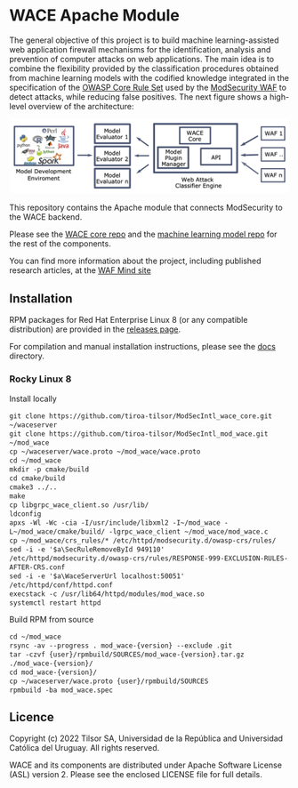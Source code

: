 # WACE Apache Module

The general objective of this project is to build machine
learning-assisted web application firewall mechanisms for the
identification, analysis and prevention of computer attacks on web
applications. The main idea is to combine the flexibility provided by
the classification procedures obtained from machine learning models
with the codified knowledge integrated in the specification of the
[OWASP Core Rule Set](https://coreruleset.org/) used by the [ModSecurity WAF](https://www.modsecurity.org/) to detect attacks, while
reducing false positives. The next figure shows a high-level
overview of the architecture:

![WACE architecture overview](https://github.com/tilsor/ModSecIntl_wace_core/blob/main/docs/images/architecture.jpg?raw=true "WACE architecture overview")

This repository contains the Apache module that connects ModSecurity
to the WACE backend. 

Please see the [WACE core
repo](https://github.com/tilsor/ModSecIntl_wace_core) and the [machine
learning model
repo](https://github.com/tilsor/ModSecIntl_roberta_model) for the rest
of the components.

You can find more information about the project, including published
research articles, at the [WAF Mind
site](https://www.fing.edu.uy/inco/proyectos/wafmind)

## Installation
RPM packages for Red Hat Enterprise Linux 8 (or any compatible
distribution) are provided in the [releases
page](https://github.com/tilsor/ModSecIntl_wace_core/releases).

For compilation and manual installation instructions, please see the
[docs](https://github.com/tilsor/ModSecIntl_wace_core/tree/main/docs) directory.

### Rocky Linux 8

Install locally
```
git clone https://github.com/tiroa-tilsor/ModSecIntl_wace_core.git ~/waceserver
git clone https://github.com/tiroa-tilsor/ModSecIntl_mod_wace.git ~/mod_wace
cp ~/waceserver/wace.proto ~/mod_wace/wace.proto
cd ~/mod_wace
mkdir -p cmake/build
cd cmake/build 
cmake3 ../..
make
cp libgrpc_wace_client.so /usr/lib/
ldconfig 
apxs -Wl -Wc -cia -I/usr/include/libxml2 -I~/mod_wace -L~/mod_wace/cmake/build/ -lgrpc_wace_client ~/mod_wace/mod_wace.c 
cp ~/mod_wace/crs_rules/* /etc/httpd/modsecurity.d/owasp-crs/rules/
sed -i -e '$a\SecRuleRemoveById 949110' /etc/httpd/modsecurity.d/owasp-crs/rules/RESPONSE-999-EXCLUSION-RULES-AFTER-CRS.conf
sed -i -e '$a\WaceServerUrl localhost:50051' /etc/httpd/conf/httpd.conf
execstack -c /usr/lib64/httpd/modules/mod_wace.so
systemctl restart httpd
```

Build RPM from source
```
cd ~/mod_wace
rsync -av --progress . mod_wace-{version} --exclude .git
tar -czvf {user}/rpmbuild/SOURCES/mod_wace-{version}.tar.gz ./mod_wace-{version}/
cd mod_wace-{version}/
cp ~/waceserver/wace.proto {user}/rpmbuild/SOURCES
rpmbuild -ba mod_wace.spec
```

## Licence
Copyright (c) 2022 Tilsor SA, Universidad de la República and
Universidad Católica del Uruguay. All rights reserved.

WACE and its components are distributed under Apache Software License
(ASL) version 2. Please see the enclosed LICENSE file for full
details.
